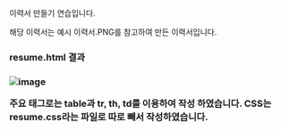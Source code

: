 이력서 만들기 연습입니다.

해당 이력서는 예시 이력서.PNG를 참고하여 만든 이력서입니다.

<h3>resume.html 결과<h3>

![image](https://user-images.githubusercontent.com/44182633/163672975-1f0e688f-10c5-4870-beef-4fc1c006b321.png)

  
<b>주요 태그로는 table과 tr, th, td를 이용하여 작성</b> 하였습니다.
CSS는 resume.css라는 파일로 따로 빼서 작성하였습니다.
